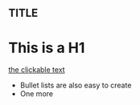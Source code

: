 TITLE
----------------------------------------------------------

# This is a H1

[the clickable text](http://xlson.com/)

* Bullet lists are also easy to create
* One more
